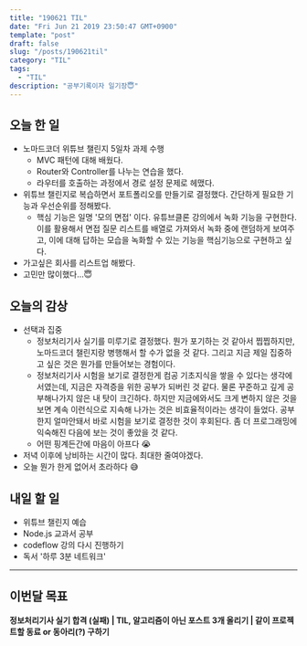 ```yaml
---
title: "190621 TIL"
date: "Fri Jun 21 2019 23:50:47 GMT+0900"
template: "post"
draft: false
slug: "/posts/190621til"
category: "TIL"
tags:
  - "TIL"
description: "공부기록이자 일기장😇"
---
```


## 오늘 한 일

- 노마드코더 위튜브 챌린지 5일차 과제 수행
  - MVC 패턴에 대해 배웠다.
  - Router와 Controller를 나누는 연습을 했다.
  - 라우터를 호출하는 과정에서 경로 설정 문제로 헤맸다.
- 위튜브 챌린지로 복습하면서 포트폴리오를 만들기로 결정했다. 간단하게 필요한 기능과 우선순위를 정해봤다.
  - 핵심 기능은 일명 '모의 면접' 이다. 유튜브클론 강의에서 녹화 기능을 구현한다. 이를 활용해서 면접 질문 리스트를 배열로 가져와서 녹화 중에 랜덤하게 보여주고, 이에 대해 답하는 모습을 녹화할 수 있는 기능을 핵심기능으로 구현하고 싶다.
- 가고싶은 회사를 리스트업 해봤다.
- 고민만 많이했다...😇

## 오늘의 감상

- 선택과 집중
  - 정보처리기사 실기를 미루기로 결정했다. 뭔가 포기하는 것 같아서 찝찝하지만, 노마드코더 챌린지랑 병행해서 할 수가 없을 것 같다. 그리고 지금 제일 집중하고 싶은 것은 뭔가를 만들어보는 경험이다.
  - 정보처리기사 시험을 보기로 결정한게 컴공 기초지식을 쌓을 수 있다는 생각에서였는데, 지금은 자격증을 위한 공부가 되버린 것 같다. 물론 꾸준하고 깊게 공부해나가지 않은 내 탓이 크긴하다. 하지만 지금에와서도 크게 변하지 않은 것을 보면 계속 이런식으로 지속해 나가는 것은 비효율적이라는 생각이 들었다. 공부한지 얼마안돼서 바로 시험을 보기로 결정한 것이 후회된다. 좀 더 프로그래밍에 익숙해진 다음에 보는 것이 좋았을 것 같다.
  - 어떤 핑계든간에 마음이 아프다 😭
- 저녁 이후에 낭비하는 시간이 많다. 최대한 줄여야겠다.
- 오늘 뭔가 한게 없어서 초라하다 😅

## 내일 할 일

- 위튜브 챌린지 예습
- Node.js 교과서 공부
- codeflow 강의 다시 진행하기
- 독서 '하루 3분 네트워크'

---

## 이번달 목표

**정보처리기사 실기 합격 (실패) | TIL, 알고리즘이 아닌 포스트 3개 올리기 | 같이 프로젝트할 동료 or 동아리(?) 구하기**